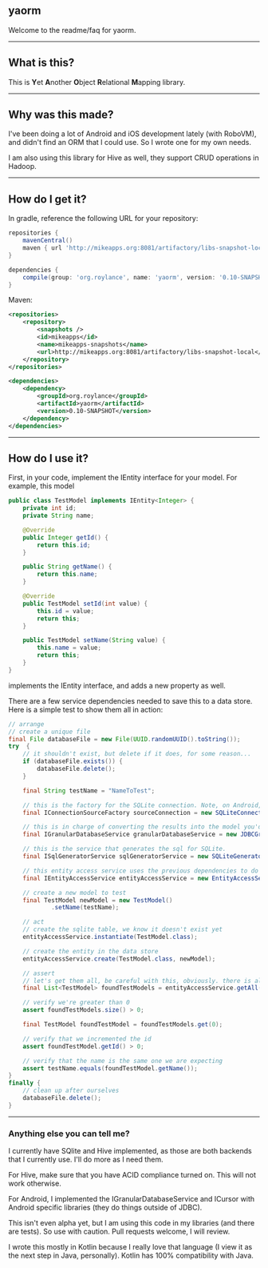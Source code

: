 ## yaorm

Welcome to the readme/faq for yaorm.


***


## What is this?

This is **Y**et **A**nother **O**bject **R**elational **M**apping library. 


***


## Why was this made?

I've been doing a lot of Android and iOS development lately (with RoboVM), and didn't find an ORM that I could use. So I wrote one for my own needs.

I am also using this library for Hive as well, they support CRUD operations in Hadoop.


***


## How do I get it?


In gradle, reference the following URL for your repository:
```groovy
repositories {
    mavenCentral()
    maven { url 'http://mikeapps.org:8081/artifactory/libs-snapshot-local' }
}

dependencies {
    compile(group: 'org.roylance', name: 'yaorm', version: '0.10-SNAPSHOT')
}
```

Maven:
```xml
<repositories>
    <repository>
        <snapshots />
        <id>mikeapps</id>
        <name>mikeapps-snapshots</name>
        <url>http://mikeapps.org:8081/artifactory/libs-snapshot-local</url>
    </repository>
</repositories>

<dependencies>
    <dependency>
        <groupId>org.roylance</groupId>
        <artifactId>yaorm</artifactId>
        <version>0.10-SNAPSHOT</version>
    </dependency>
</dependencies>
```


***

## How do I use it?


First, in your code, implement the IEntity interface for your model. For example, this model

```java
public class TestModel implements IEntity<Integer> {
    private int id;
    private String name;

    @Override
    public Integer getId() {
        return this.id;
    }

    public String getName() {
        return this.name;
    }

    @Override
    public TestModel setId(int value) {
        this.id = value;
        return this;
    }

    public TestModel setName(String value) {
        this.name = value;
        return this;
    }
}
```

implements the IEntity<Integer> interface, and adds a new property as well. 

There are a few service dependencies needed to save this to a data store. Here is a simple test to show them all in action:

```java
// arrange
// create a unique file
final File databaseFile = new File(UUID.randomUUID().toString());
try  {
    // it shouldn't exist, but delete if it does, for some reason...
    if (databaseFile.exists()) {
        databaseFile.delete();
    }

    final String testName = "NameToTest";

    // this is the factory for the SQLite connection. Note, on Android, you can implement this interface and hook it in
    final IConnectionSourceFactory sourceConnection = new SQLiteConnectionSourceFactory(databaseFile.getAbsolutePath());

    // this is in charge of converting the results into the model you'd like. Using JDBC for now, but on Android, just implement this interface
    final IGranularDatabaseService granularDatabaseService = new JDBCGranularDatabaseService(sourceConnection.getConnectionSource());

    // this is the service that generates the sql for SQLite.
    final ISqlGeneratorService sqlGeneratorService = new SQLiteGeneratorService();

    // this entity access service uses the previous dependencies to do common CRUD operations against the data store
    final IEntityAccessService entityAccessService = new EntityAccessService(granularDatabaseService, sqlGeneratorService);

    // create a new model to test
    final TestModel newModel = new TestModel()
            .setName(testName);

    // act
    // create the sqlite table, we know it doesn't exist yet
    entityAccessService.instantiate(TestModel.class);

    // create the entity in the data store
    entityAccessService.create(TestModel.class, newModel);

    // assert
    // let's get them all, be careful with this, obviously. there is also a filtering method
    final List<TestModel> foundTestModels = entityAccessService.getAll(TestModel.class);

    // verify we're greater than 0
    assert foundTestModels.size() > 0;

    final TestModel foundTestModel = foundTestModels.get(0);

    // verify that we incremented the id
    assert foundTestModel.getId() > 0;

    // verify that the name is the same one we are expecting
    assert testName.equals(foundTestModel.getName());
}
finally {
    // clean up after ourselves
    databaseFile.delete();
}
```


***

### Anything else you can tell me?

I currently have SQlite and Hive implemented, as those are both backends that I currently use. I'll do more as I need them.

For Hive, make sure that you have ACID compliance turned on. This will not work otherwise.

For Android, I implemented the IGranularDatabaseService and ICursor with Android specific libraries (they do things outside of JDBC).

This isn't even alpha yet, but I am using this code in my libraries (and there are tests). So use with caution. Pull requests welcome, I will review. 

I wrote this mostly in Kotlin because I really love that language (I view it as the next step in Java, personally). Kotlin has 100% compatibility with Java.
